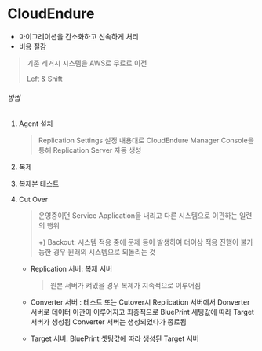 # CloudEndure

- 마이그레이션을 간소화하고 신속하게 처리
- 비용 절감

> 기존 레거시 시스템을 AWS로 무료로 이전
>
> Left & Shift



###### 방법

1. Agent 설치

   > Replication Settings 설정 내용대로 CloudEndure Manager Console을 통해 Replication Server 자동 생성

2. 복제

3. 복제본 테스트

4. Cut Over

   > 운영중이던 Service Application을 내리고 다른 시스템으로 이관하는 일련의 행위 
   >
   > +) Backout: 시스템 적용 중에 문제 등이 발생하여 더이상 적용 진행이 불가능한 경우 원래의 시스템으로 되돌리는 것

   - Replication 서버: 복제 서버

     > 원본 서버가 켜있을 경우 복제가 지속적으로 이루어짐

   - Converter 서버 : 테스트 또는 Cutover시 Replication 서버에서 Donverter 서버로 데이터 이관이 이루어지고 최종적으로 BluePrint 세팅값에 따라 Target 서버가 생성됨 Converter 서버는 생성되었다가 종료됨

   - Target 서버: BluePrint 셋팅값에 따라 생성된 Target 서버

   

